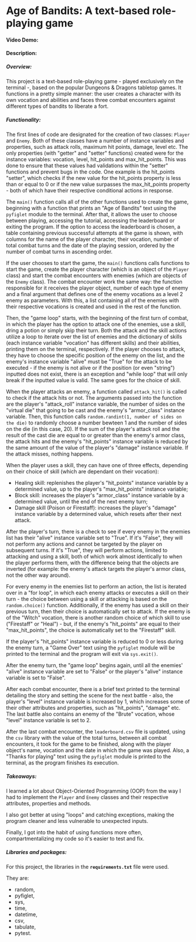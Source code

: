 # Age of Bandits: A text-based role-playing game
#### Video Demo:  <URL HERE>
#### Description:

##### Overview:

This project is a text-based role-playing game - played exclusively on the terminal -, based on the popular Dungeons & Dragons tabletop games. It functions in a pretty simple manner: the user creates a character with its own vocation and abilities and faces three combat encounters against different types of bandits to liberate a fort. 

##### Functionality:

The first lines of code are designated for the creation of two classes: `Player` and `Enemy`. Both of these classes have a number of instance variables and properties, such as attack rolls, maximum hit points, damage, level etc. The only properties (with "getter" and "setter" functions) created were for the instance variables: vocation, level, hit_points and max_hit_points. This was done to ensure that these values had validations within the "setter" functions and prevent bugs in the code. One example is the hit_points "setter", which checks if the new value for the hit_points property is less than or equal to 0 or if the new value surpasses the max_hit_points property - both of which have their respective conditional actions in response.

The `main()` function calls all of the other functions used to create the game, beginning with a function that prints an "Age of Bandits" text using the `pyfiglet` module to the terminal. After that, it allows the user to choose between playing, accessing the tutorial, accessing the leaderboard or exiting the program. If the option to access the leaderboard is chosen, a table containing previous successful attempts at the game is shown, with columns for the name of the player character, their vocation, number of total combat turns and the date of the playing session, ordered by the number of combat turns in ascending order.

If the user chooses to start the game, the `main()` functions calls functions to start the game, create the player character (which is an object of the `Player` class) and start the combat encounters with enemies (which are objects of the `Enemy` class). The combat encounter work the same way: the function responsible for it receives the player object, number of each type of enemy and a final argument that defines one of the enemy vocations as a level 2 enemy as parameters. With this, a list containing all of the enemies with their respective vocations is created and used in the rest of the function. 

Then, the "game loop" starts, with the beginning of the first turn of combat, in which the player has the option to attack one of the enemies, use a skill, dring a potion or simply skip their turn. Both the attack and the skill actions utilize a loop to iterate over the list of enemies and the dictionary of skills (each instance variable "vocation" has different skills) and their abilities, printing them on the terminal, respectively. If the player chooses to attack, they have to choose the specific position of the enemy on the list, and the enemy's instance variable "alive" must be "True" for the attack to be executed - if the enemy is not alive or if the position (or even "string") inputted does not exist, there is an exception and "while loop" that will only break if the inputted value is valid. The same goes for the choice of skill.

When the player attacks an enemy, a function called `attack_hit()` is called to check if the attack hits or not. The arguments passed into the function are the player's "attack_roll" instance variable, the number of sides on the "virtual die" that going to be cast and the enemy's "armor_class" instance variable. Then, this function calls `random.randint(1, number of sides on the die)` to randomly choose a number bewteen 1 and the number of sides on the die (in this case, 20). If the sum of the player's attack roll and the result of the cast die are equal to or greater than the enemy's armor class, the attack hits and the enemy's "hit_points" instance variable is reduced by the same amount of the value of the player's "damage" instance variable. If the attack misses, nothing happens.

When the player uses a skill, they can have one of three effects, depending on their choice of skill (which are dependant on their vocation):
- Healing skill: replenishes the player's "hit_points" instance variable by a determined value, up to the player's "max_hit_points" instance variable;
- Block skill: increases the player's "armor_class" instance variable by a determined value, until the end of the next enemy turn;
- Damage skill (Poison or Firestaff): increases the player's "damage" instance variable by a determined value, which resets after their next attack.

After the player's turn, there is a check to see if every enemy in the enemies list has their "alive" instance variable set to "True". If it's "False", they will not perform any actions and cannot be targeted by the player on subsequent turns. If it's "True", they will perform actions, limited to attacking and using a skill, both of which work almost identically to when the player performs them, with the difference being that the objects are inverted (for example: the enemy's attack targets the player's armor class, not the other way around). 

For every enemy in the enemies list to perform an action, the list is iterated over in a "for loop", in which each enemy attacks or executes a skill on their turn - the choice between using a skill or attacking is based on the `random.choice()` function. Additionally, if the enemy has used a skill on their previous turn, then their choice is automatically set to attack. If the enemy is of the "Witch" vocation, there is another random choice of which skill to use ("Firestaff" or "Heal") - but, if the enemy's "hit_points" are equal to their "max_hit_points", the choice is automatically set to the "Firestaff" skill. 

If the player's "hit_points" instance variable is reduced to 0 or less during the enemy turn, a "Game Over" text using the `pyfiglet` module will be printed to the terminal and the program will exit via `sys.exit()`.

After the enemy turn, the "game loop" begins again, until all the enemies' "alive" instance variable are set to "False" or the player's "alive" instance variable is set to "False". 

After each combat encounter, there is a brief text printed to the terminal detailing the story and setting the scene for the next battle - also, the player's "level" instance variable is increased by 1, which increases some of their other attributes and properties, such as "hit_points", "damage" etc. The last battle also contains an enemy of the "Brute" vocation, whose "level" instance variable is set to 2. 

After the last combat encounter, the `leaderboard.csv` file is updated, using the `csv` library with the value of the total turns, between all combat encounters, it took for the game to be finished, along with the player object's name, vocation and the date in which the game was played. Also, a "Thanks for playing" text using the `pyfiglet` module is printed to the terminal, as the program finishes its execution.

##### Takeaways:
I learned a lot about Object-Oriented Programming (OOP) from the way I had to implement the `Player` and `Enemy` classes and their respective attributes, properties and methods. 

I also got better at using "loops" and catching exceptions, making the program cleaner and less vulnerable to unexpected inputs. 

Finally, I got into the habit of using functions more often, compartmentalizing my code so it's easier to test and fix. 

##### Libraries and packages:
For this project, the libraries in the **`requirements.txt`** file were used. 

They are:
- random,
- pyfiglet,
- sys,
- time,
- datetime,
- csv,
- tabulate,
- pytest.
